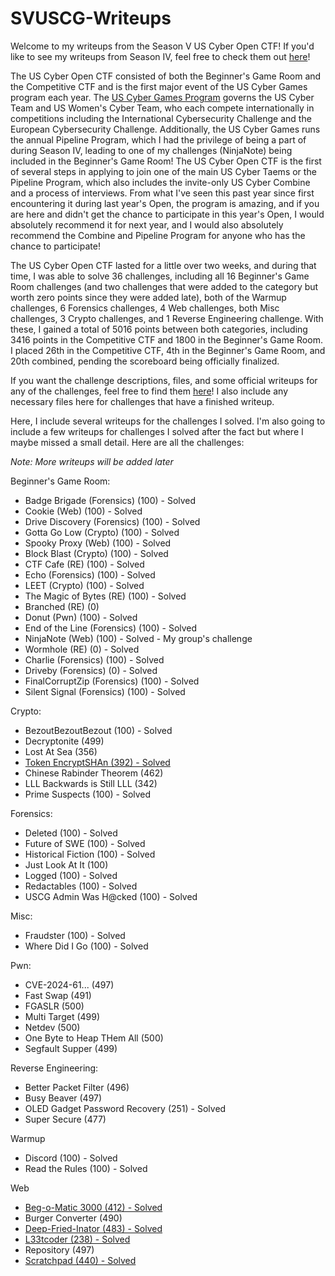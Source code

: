 # SVUSCG-Writeups

Welcome to my writeups from the Season V US Cyber Open CTF! If you'd like to see my writeups from Season IV, feel free to check them out [here](https://github.com/AustinStitz-Hacking/SIVUSCG-Writeups)!

The US Cyber Open CTF consisted of both the Beginner's Game Room and the Competitive CTF and is the first major event of the US Cyber Games program each year. The [US Cyber Games Program](https://www.uscybergames.com/) governs the US Cyber Team and US Women's Cyber Team, who each compete internationally in competitions including the International Cybersecurity Challenge and the European Cybersecurity Challenge. Additionally, the US Cyber Games runs the annual Pipeline Program, which I had the privilege of being a part of during Season IV, leading to one of my challenges (NinjaNote) being included in the Beginner's Game Room! The US Cyber Open CTF is the first of several steps in applying to join one of the main US Cyber Taems or the Pipeline Program, which also includes the invite-only US Cyber Combine and a process of interviews. From what I've seen this past year since first encountering it during last year's Open, the program is amazing, and if you are here and didn't get the chance to participate in this year's Open, I would absolutely recommend it for next year, and I would also absolutely recommend the Combine and Pipeline Program for anyone who has the chance to participate! 

The US Cyber Open CTF lasted for a little over two weeks, and during that time, I was able to solve 36 challenges, including all 16 Beginner's Game Room challenges (and two challenges that were added to the category but worth zero points since they were added late), both of the Warmup challenges, 6 Forensics challenges, 4 Web challenges, both Misc challenges, 3 Crypto challenges, and 1 Reverse Engineering challenge. With these, I gained a total of 5016 points between both categories, including 3416 points in the Competitive CTF and 1800 in the Beginner's Game Room. I placed 26th in the Competitive CTF, 4th in the Beginner's Game Room, and 20th combined, pending the scoreboard being officially finalized.

If you want the challenge descriptions, files, and some official writeups for any of the challenges, feel free to find them [here](https://github.com/jselliott/USCyberOpen2025/tree/main)! I also include any necessary files here for challenges that have a finished writeup.

Here, I include several writeups for the challenges I solved. I'm also going to include a few writeups for challenges I solved after the fact but where I maybe missed a small detail. Here are all the challenges:

*Note: More writeups will be added later*

Beginner's Game Room:
* Badge Brigade (Forensics) (100) - Solved
* Cookie (Web) (100) - Solved
* Drive Discovery (Forensics) (100) - Solved
* Gotta Go Low (Crypto) (100) - Solved
* Spooky Proxy (Web) (100) - Solved
* Block Blast (Crypto) (100) - Solved
* CTF Cafe (RE) (100) - Solved
* Echo (Forensics) (100) - Solved
* LEET (Crypto) (100) - Solved
* The Magic of Bytes (RE) (100) - Solved
* Branched (RE) (0)
* Donut (Pwn) (100) - Solved
* End of the Line (Forensics) (100) - Solved
* NinjaNote (Web) (100) - Solved - My group's challenge
* Wormhole (RE) (0) - Solved
* Charlie (Forensics) (100) - Solved
* Driveby (Forensics) (0) - Solved
* FinalCorruptZip (Forensics) (100) - Solved
* Silent Signal (Forensics) (100) - Solved


Crypto:
* BezoutBezoutBezout (100) - Solved
* Decryptonite (499)
* Lost At Sea (356)
* [Token EncryptSHAn (392) - Solved](https://github.com/AustinStitz-Hacking/SVUSCG-Writeups/tree/main/crypto/Token_EncryptSHAn)
* Chinese Rabinder Theorem (462)
* LLL Backwards is Still LLL (342)
* Prime Suspects (100) - Solved

Forensics:
* Deleted (100) - Solved
* Future of SWE (100) - Solved
* Historical Fiction (100) - Solved
* Just Look At It (100)
* Logged (100) - Solved
* Redactables (100) - Solved
* USCG Admin Was H@cked (100) - Solved

Misc:
* Fraudster (100) - Solved
* Where Did I Go (100) - Solved

Pwn:
* CVE-2024-61... (497)
* Fast Swap (491)
* FGASLR (500)
* Multi Target (499)
* Netdev (500)
* One Byte to Heap THem All (500)
* Segfault Supper (499)

Reverse Engineering:
* Better Packet Filter (496)
* Busy Beaver (497)
* OLED Gadget Password Recovery (251) - Solved
* Super Secure (477)

Warmup
* Discord (100) - Solved
* Read the Rules (100) - Solved

Web
* [Beg-o-Matic 3000 (412) - Solved](https://github.com/AustinStitz-Hacking/SVUSCG-Writeups/tree/main/web/Beg_O_Matic_3000)
* Burger Converter (490)
* [Deep-Fried-Inator (483) - Solved](https://github.com/AustinStitz-Hacking/SVUSCG-Writeups/tree/main/web/Deep_Fried_Inator)
* [L33tcoder (238) - Solved](https://github.com/AustinStitz-Hacking/SVUSCG-Writeups/tree/main/web/L33tcoder)
* Repository (497)
* [Scratchpad (440) - Solved](https://github.com/AustinStitz-Hacking/SVUSCG-Writeups/tree/main/web/Scratchpad)

